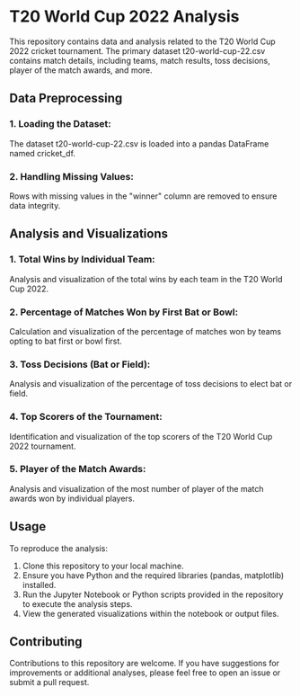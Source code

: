 # T20 World Cup 2022 Analysis
This repository contains data and analysis related to the T20 World Cup 2022 cricket tournament. The primary dataset t20-world-cup-22.csv contains match details, including teams, match results, toss decisions, player of the match awards, and more.

## Data Preprocessing
### 1. Loading the Dataset:
The dataset t20-world-cup-22.csv is loaded into a pandas DataFrame named cricket_df.
### 2. Handling Missing Values:
Rows with missing values in the "winner" column are removed to ensure data integrity.
## Analysis and Visualizations
### 1. Total Wins by Individual Team:

Analysis and visualization of the total wins by each team in the T20 World Cup 2022.
### 2. Percentage of Matches Won by First Bat or Bowl:

Calculation and visualization of the percentage of matches won by teams opting to bat first or bowl first.
### 3. Toss Decisions (Bat or Field):

Analysis and visualization of the percentage of toss decisions to elect bat or field.
### 4. Top Scorers of the Tournament:

Identification and visualization of the top scorers of the T20 World Cup 2022 tournament.
### 5. Player of the Match Awards:

Analysis and visualization of the most number of player of the match awards won by individual players.
## Usage
To reproduce the analysis:

1. Clone this repository to your local machine.
2. Ensure you have Python and the required libraries (pandas, matplotlib) installed.
3. Run the Jupyter Notebook or Python scripts provided in the repository to execute the analysis steps.
4. View the generated visualizations within the notebook or output files.
## Contributing
Contributions to this repository are welcome. If you have suggestions for improvements or additional analyses, please feel free to open an issue or submit a pull request.
